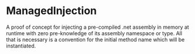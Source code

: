 # ManagedInjection

A proof of concept for injecting a pre-compiled .net assembly in memory at runtime with zero pre-knowledge of its assembly namespace or type. All that is necessary is a convention for the initial method name which will be instantiated.

